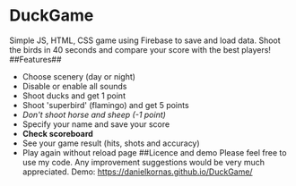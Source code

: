 # DuckGame
Simple JS, HTML, CSS game using Firebase to save and load data.
Shoot the birds in 40 seconds and compare your score with the best players!
##Features##
* Choose scenery (day or night)
* Disable or enable all sounds
* Shoot ducks and get 1 point
* Shoot 'superbird' (flamingo) and get 5 points
* *Don't shoot horse and sheep (-1 point)*
* Specify your name and save your score
* **Check scoreboard**
* See your game result (hits, shots and accuracy)
* Play again without reload page
##Licence and demo
Please feel free to use my code. Any improvement suggestions would be very much appreciated.
Demo: https://danielkornas.github.io/DuckGame/
